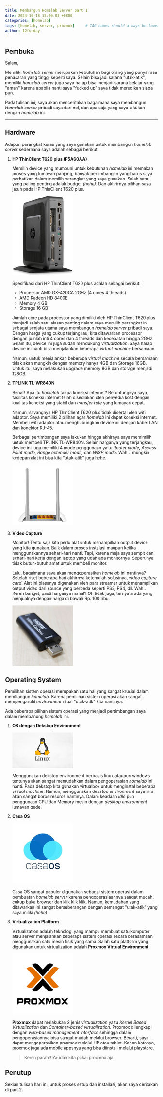 ```yaml
---
title: Membangun Homelab Server part 1
date: 2024-10-18 15:00:03 +0800
categories: [homelab]
tags: [homelab, server, proxmox]     # TAG names should always be lowercase
author: 12funday
---
```


## Pembuka
Salam,

Memiliki *homelab server* merupakan kebutuhan bagi orang yang punya rasa penasaran yang tinggi seperti saya. Selain bisa jadi sarana "utak-atik", memiliki *homelab server* juga saya harap bisa menjadi sarana belajar yang "aman" karena apabila nanti saya "fucked up" saya tidak merugikan siapa pun.

Pada tulisan ini, saya akan menceritakan bagaimana saya membangun *Homelab server* pribadi saya dari nol, dan apa saja yang saya lakukan dengan *homelab* ini.

---

## Hardware

Adapun perangkat keras yang saya gunakan untuk membangun *homelab server* sederhana saya adalah sebagai berikut.

1. **HP ThinClient T620 plus (F5A60AA)**

    Memilih device yang mumpuni untuk kebutuhan *homelab* ini memakan proses yang lumayan panjang, banyak pertimbangan yang harus saya perhatikan dalam memilih perangkat yang saya gunakan. Salah satu yang paling penting adalah budget *(hehe)*. Dan akhrirnya pilihan saya jatuh pada HP ThinClient T620 plus.

    <img src="/assets/img/tc-1.png" alt="ThinClient T620 Plus" width="200"/>

    Spesifikasi dari HP ThinClient T620 plus adalah sebagai berikut:

    - Processor AMD GX-420CA 2GHz (4 cores 4 threads)
    - AMD Radeon HD 8400E
    - Memory 4 GB
    - Storage 16 GB

    Jumlah core pada processor yang dimiliki oleh HP ThinClient T620 plus menjadi salah satu alasan penting dalam saya memilih perangkat ini sebagai senjata utama saya membangun *homelab server* pribadi saya. Dengan harga yang cukup terjangkau, kita ditawarkan processor dengan jumlah inti 4 cores dan 4 threads dan kecepatan hingga 2GHz. Selain itu, device ini juga sudah mendukung *virtualization*. Saya harap device ini nanti bisa menjalankan beberapa *virtual machine* bersamaan.

    Namun, untuk menjalankan beberapa *virtual machine* secara bersamaan tidak akan mungkin dengan memory hanya 4GB dan Storage 16GB. Untuk itu, saya melakukan upgrade memory 8GB dan storage menjadi 128GB.

2. **TPLINK TL-WR840N**
    
    Benar! Apa itu *homelab* tanpa koneksi internet?
    Beruntungnya saya, fasilitas koneksi internet telah disediakan oleh penyedia kost dengan kualitas koneksi yang stabil dan *transfer rate* yang lumayan cepat.

    Namun, sayangnya HP ThinClient T620 plus tidak disertai oleh wifi adaptor. Saya memiliki 2 pilihan agar *homelab* ini dapat koneksi internet. Membeli wifi adaptor atau menghubungkan device ini dengan kabel LAN dan konektor RJ-45. 

    Berbagai pertimbangan saya lakukan hingga akhirnya saya memimilih untuk membeli TPLINK TL-WR840N. Selain harganya yang terjangkau, device ini juga memiliki 4 mode penggunaan yaitu *Router mode, Access Point mode, Range extender mode,* dan *WISP mode*. Wah... mungkin kedepan alat ini bisa kita "utak-atik" juga hehe.

    <img src="/assets/img/tplink.png" alt="TPLINK TL-WR840N" width="200"/>


3. **Video Capture**


    Monitor! Tentu saja kita perlu alat untuk menampilkan output device yang kita gunakan. Baik dalam proses instalasi maupun ketika menggunakannya sehari-hari nanti. Tapi, karena meja saya sempit dan sehari-hari kerja dengan laptop yang udah ada monitornya. Sepertinya tidak butuh-butuh amat untuk membeli monitor.

    Lalu, bagaimana saya akan mengoperasikan *homelab* ini nantinya? Setelah riset beberapa hari akhirnya ketemulah solusinya, *video capture card*. Alat ini biasanya digunakan oleh para streamer untuk menampilkan output video dari source yang berbeda seperti PS3, PS4, dll. Wah.. Keren banget, pasti harganya mahal? Oh tidak juga, ternyata ada yang menjualnya dengan harga di bawah Rp. 100 ribu.

    <img src="/assets/img/vccard.png" alt="Video Capture Card" width="200"/>


## Operating System

Pemilihan sistem operasi merupakan satu hal yang sangat krusial dalam membangun *homelab*. Karena pemilihan sistem operasi akan sangat mempengaruhi *environment* ritual "utak-atik" kita nantinya.

Ada beberapa pilihan sistem operasi yang menjadi pertimbangan saya dalam membanung *homelab* ini.

1. **OS dengan Dekstop Environment**

    <img src="/assets/img/linux-1.png" alt="linux" width="200"/>

    Menggunakan dekstop environment berbasis linux ataupun windows tentunya akan sangat memudahkan dalam pengoperasian *homelab* ini nanti. Pada dekstop kita gunakan virtualbox untuk menginstal beberapa *virtual machine*. Namun, menggunakan *dekstop environment* saya kira akan sangat boros resorce nantinya. Dalam keadaan *idle* pun penggunaan CPU dan Memory mesin dengan *desktop environment* lumayan gede.

2. **Casa OS**

    <img src="/assets/img/casa-1.png" alt="casa OS" width="200"/>

    Casa OS sangat populer digunakan sebagai sistem operasi dalam pembuatan *homelab server* karena pengoperasiaannya sangat mudah, cukup buka browser dan klik klik klik. Namun, kemudahan yang ditawarkan ini sangat berseberangan dengan semangat "utak-atik" yang saya miliki *(hehe)*

3. **Virtualization Platform**

    Virtualization adalah teknologi yang mampu membuat satu komputer atau server menjalankan beberapa sistem operasi secara berasamaan menggunakan satu mesin fisik yang sama. Salah satu platform yang digunakan untuk virtualization adalah **Proxmox Virtual Environment**

    <img src="/assets/img/proxmox-1.png" alt="Proxmox Virtual Environment" width="200"/>

    **Proxmox** dapat melakukan 2 jenis *virtualization* yaitu *Kernel Based Virtualization* dan *Container-based virtualization*. Proxmox dilengkapi dengan *web-based management interface* sehingga dalam pengoperasiannya bisa sangat mudah melalui browser. Berarti, saya dapat mengoperasikan proxmox melalui HP atau tablet. Konon katanya, proxmox juga ada mobile appsnya yang bisa diinstall melalui playstore.

    > Keren parah!! Yaudah kita pakai proxmox aja.


## Penutup

Sekian tulisan hari ini, untuk proses setup dan installasi, akan saya ceritakan di part 2.